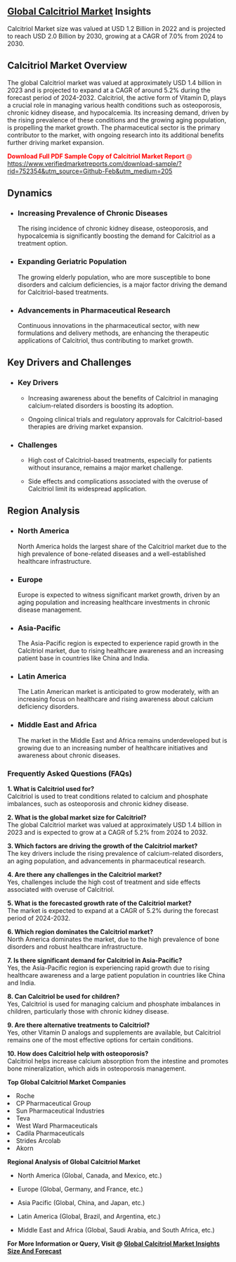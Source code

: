<h2><a href="https://www.verifiedmarketreports.com/download-sample/?rid=752354&amp;utm_source=Github&amp;utm_medium=205" target="_blank">Global Calcitriol Market</a> Insights</h2><p>Calcitriol Market size was valued at USD 1.2 Billion in 2022 and is projected to reach USD 2.0 Billion by 2030, growing at a CAGR of 7.0% from 2024 to 2030.</p><p> <h2>Calcitriol Market Overview</h2> <p>The global Calcitriol market was valued at approximately USD 1.4 billion in 2023 and is projected to expand at a CAGR of around 5.2% during the forecast period of 2024-2032. Calcitriol, the active form of Vitamin D, plays a crucial role in managing various health conditions such as osteoporosis, chronic kidney disease, and hypocalcemia. Its increasing demand, driven by the rising prevalence of these conditions and the growing aging population, is propelling the market growth. The pharmaceutical sector is the primary contributor to the market, with ongoing research into its additional benefits further driving market expansion.</p> <p><p><span class=""><span style="color: #ff0000;"><strong>Download Full PDF Sample Copy of Calcitriol Market Report</strong> @ </span><a href="https://www.verifiedmarketreports.com/download-sample/?rid=752354&amp;utm_source=Github-Feb&amp;utm_medium=205" target="_blank">https://www.verifiedmarketreports.com/download-sample/?rid=752354&amp;utm_source=Github-Feb&amp;utm_medium=205</a></span></p></p> <h2>Dynamics</h2> <ul> <li><h3>Increasing Prevalence of Chronic Diseases</h3><p>The rising incidence of chronic kidney disease, osteoporosis, and hypocalcemia is significantly boosting the demand for Calcitriol as a treatment option.</p></li> <li><h3>Expanding Geriatric Population</h3><p>The growing elderly population, who are more susceptible to bone disorders and calcium deficiencies, is a major factor driving the demand for Calcitriol-based treatments.</p></li> <li><h3>Advancements in Pharmaceutical Research</h3><p>Continuous innovations in the pharmaceutical sector, with new formulations and delivery methods, are enhancing the therapeutic applications of Calcitriol, thus contributing to market growth.</p></li> </ul> <h2>Key Drivers and Challenges</h2> <ul> <li><h3>Key Drivers</h3> <ul> <li><p>Increasing awareness about the benefits of Calcitriol in managing calcium-related disorders is boosting its adoption.</p></li> <li><p>Ongoing clinical trials and regulatory approvals for Calcitriol-based therapies are driving market expansion.</p></li> </ul> </li> <li><h3>Challenges</h3> <ul> <li><p>High cost of Calcitriol-based treatments, especially for patients without insurance, remains a major market challenge.</p></li> <li><p>Side effects and complications associated with the overuse of Calcitriol limit its widespread application.</p></li> </ul> </li> </ul> <h2>Region Analysis</h2> <ul> <li><h3>North America</h3><p>North America holds the largest share of the Calcitriol market due to the high prevalence of bone-related diseases and a well-established healthcare infrastructure.</p></li> <li><h3>Europe</h3><p>Europe is expected to witness significant market growth, driven by an aging population and increasing healthcare investments in chronic disease management.</p></li> <li><h3>Asia-Pacific</h3><p>The Asia-Pacific region is expected to experience rapid growth in the Calcitriol market, due to rising healthcare awareness and an increasing patient base in countries like China and India.</p></li> <li><h3>Latin America</h3><p>The Latin American market is anticipated to grow moderately, with an increasing focus on healthcare and rising awareness about calcium deficiency disorders.</p></li> <li><h3>Middle East and Africa</h3><p>The market in the Middle East and Africa remains underdeveloped but is growing due to an increasing number of healthcare initiatives and awareness about chronic diseases.</p></li> </ul> <h3>Frequently Asked Questions (FAQs)</h3> <p><strong>1. What is Calcitriol used for?</strong><br>Calcitriol is used to treat conditions related to calcium and phosphate imbalances, such as osteoporosis and chronic kidney disease.</p> <p><strong>2. What is the global market size for Calcitriol?</strong><br>The global Calcitriol market was valued at approximately USD 1.4 billion in 2023 and is expected to grow at a CAGR of 5.2% from 2024 to 2032.</p> <p><strong>3. Which factors are driving the growth of the Calcitriol market?</strong><br>The key drivers include the rising prevalence of calcium-related disorders, an aging population, and advancements in pharmaceutical research.</p> <p><strong>4. Are there any challenges in the Calcitriol market?</strong><br>Yes, challenges include the high cost of treatment and side effects associated with overuse of Calcitriol.</p> <p><strong>5. What is the forecasted growth rate of the Calcitriol market?</strong><br>The market is expected to expand at a CAGR of 5.2% during the forecast period of 2024-2032.</p> <p><strong>6. Which region dominates the Calcitriol market?</strong><br>North America dominates the market, due to the high prevalence of bone disorders and robust healthcare infrastructure.</p> <p><strong>7. Is there significant demand for Calcitriol in Asia-Pacific?</strong><br>Yes, the Asia-Pacific region is experiencing rapid growth due to rising healthcare awareness and a large patient population in countries like China and India.</p> <p><strong>8. Can Calcitriol be used for children?</strong><br>Yes, Calcitriol is used for managing calcium and phosphate imbalances in children, particularly those with chronic kidney disease.</p> <p><strong>9. Are there alternative treatments to Calcitriol?</strong><br>Yes, other Vitamin D analogs and supplements are available, but Calcitriol remains one of the most effective options for certain conditions.</p> <p><strong>10. How does Calcitriol help with osteoporosis?</strong><br>Calcitriol helps increase calcium absorption from the intestine and promotes bone mineralization, which aids in osteoporosis management.</p> </p><p><strong>Top Global Calcitriol Market Companies</strong></p><div data-test-id=""><p><li>Roche</li><li> CP Pharmaceutical Group</li><li> Sun Pharmaceutical Industries</li><li> Teva</li><li> West Ward Pharmaceuticals</li><li> Cadila Pharmaceuticals</li><li> Strides Arcolab</li><li> Akorn</li></p><div><strong>Regional Analysis of&nbsp;Global Calcitriol Market</strong></div><ul><li dir="ltr"><p dir="ltr">North America&nbsp;(Global, Canada, and Mexico, etc.)</p></li><li dir="ltr"><p dir="ltr">Europe (Global, Germany, and France, etc.)</p></li><li dir="ltr"><p dir="ltr">Asia Pacific&nbsp;(Global, China, and Japan, etc.)</p></li><li dir="ltr"><p dir="ltr">Latin America&nbsp;(Global, Brazil, and Argentina, etc.)</p></li><li dir="ltr">Middle East and Africa&nbsp;(Global, Saudi Arabia, and South Africa, etc.)</li></ul><p><strong>For More Information or Query, Visit @&nbsp;</strong><strong><a href="https://www.verifiedmarketreports.com/product/calcitriol-market/?utm_source=Github&amp;utm_medium=205" target="_blank">Global Calcitriol Market Insights Size And Forecast</a></strong></p></div>
